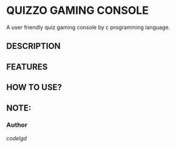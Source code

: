 # QUIZZO  GAMING CONSOLE
  A user friendly quiz gaming console by c programming language.
## DESCRIPTION
## FEATURES
## HOW TO USE?
## NOTE:



### Author
*codelgd*